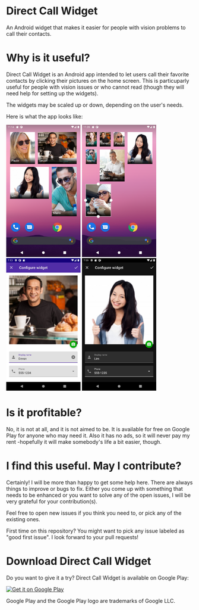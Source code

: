 # Direct Call Widget
An Android widget that makes it easier for people with vision problems to call their contacts.

# Why is it useful?
Direct Call Widget is an Android app intended to let users call their favorite contacts by clicking their pictures on the home screen. This is particuparly useful for people with vision issues or who cannot read (though they will need help for setting up the widgets).

The widgets may be scaled up or down, depending on the user's needs.

Here is what the app looks like:

<img src="https://github.com/fpalonso/direct-call-widget/blob/develop/gplay/img/home1.png" width=200 /> <img src="https://github.com/fpalonso/direct-call-widget/blob/develop/gplay/img/home2.png" width=200 /> <img src="https://github.com/fpalonso/direct-call-widget/blob/develop/gplay/img/en/setup-devan.jpg" width=200 /> <img src="https://github.com/fpalonso/direct-call-widget/blob/develop/gplay/img/en/setup-lim.jpg" width=200 />

# Is it profitable?
No, it is not at all, and it is not aimed to be. It is available for free on Google Play for anyone who may need it. Also it has no ads, so it will never pay my rent -hopefully it will make somebody's life a bit easier, though.

# I find this useful. May I contribute?
Certainly! I will be more than happy to get some help here. There are always things to improve or bugs to fix. Either you come up with something that needs to be enhanced or you want to solve any of the open issues, I will be very grateful for your contribution(s).

Feel free to open new issues if you think you need to, or pick any of the existing ones.

First time on this repository? You might want to pick any issue labeled as "good first issue". I look forward to your pull requests!

# Download Direct Call Widget
Do you want to give it a try? Direct Call Widget is available on Google Play:

<a href='https://play.google.com/store/apps/details?id=com.blaxsoftware.directcallwidget&pcampaignid=pcampaignidMKT-Other-global-all-co-prtnr-py-PartBadge-Mar2515-1'><img alt='Get it on Google Play' src='https://play.google.com/intl/en_us/badges/static/images/badges/en_badge_web_generic.png' width=200/></a>

Google Play and the Google Play logo are trademarks of Google LLC.
